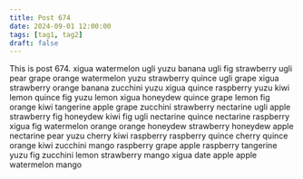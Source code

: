 ```yaml
---
title: Post 674
date: 2024-09-01 12:00:00
tags: [tag1, tag2]
draft: false
---
```

This is post 674.
xigua
watermelon
ugli
yuzu
banana
ugli
fig
strawberry
ugli
pear
grape
orange
watermelon
yuzu
strawberry
quince
ugli
grape
xigua
strawberry
orange
banana
zucchini
yuzu
xigua
quince
raspberry
yuzu
kiwi
lemon
quince
fig
yuzu
lemon
xigua
honeydew
quince
grape
lemon
fig
orange
kiwi
tangerine
apple
grape
zucchini
strawberry
nectarine
ugli
apple
strawberry
fig
honeydew
kiwi
fig
ugli
nectarine
quince
nectarine
raspberry
xigua
fig
watermelon
orange
orange
honeydew
strawberry
honeydew
apple
nectarine
pear
yuzu
cherry
kiwi
raspberry
raspberry
quince
cherry
quince
orange
kiwi
zucchini
mango
raspberry
grape
apple
raspberry
tangerine
yuzu
fig
zucchini
lemon
strawberry
mango
xigua
date
apple
apple
watermelon
mango

